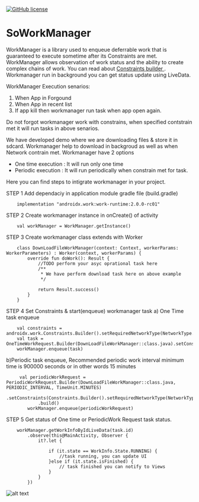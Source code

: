 [![GitHub license](https://img.shields.io/badge/license-Apache%20License%202.0-blue.svg?style=flat)](https://www.apache.org/licenses/LICENSE-2.0)

SoWorkManager
=============

WorkManager is a library used to enqueue deferrable work that is guaranteed to execute sometime after its Constraints are met. WorkManager allows observation of work status and the ability to create complex chains of work. You can read about [Constraints builder ](https://developer.android.com/reference/androidx/work/Constraints.Builder). Workmanager run in background you can get status update using LiveData.

WorkManager Execution senarios:
1) When App in Forgound
2) When App in recent list
3) If app kill then workmanager run task when app open again.

Do not forgot workmanager work with constrains, when specified contstrain met it will run tasks in above senarios.

We have developed demo where we are downloading files & store it in sdcard. Workmanager help to download in backgroud as well as when Network contrain met. Workmanager have 2 options

- One time execution : It will run only one time
- Periodic execution : It will run periodically when constrain met for task.

Here you can find steps to intigrate workmanager in your project.

STEP 1
Add dependaciy in application module gradle file (build.gradle)
```
    implementation "androidx.work:work-runtime:2.0.0-rc01"
```

STEP 2
Create workmanager instance in onCreate() of activity
```
    val workManager = WorkManager.getInstance()
```

STEP 3
Create workmanager class extends with Worker
```
    class DownLoadFileWorkManager(context: Context, workerParams: WorkerParameters) : Worker(context, workerParams) {
        override fun doWork(): Result {
            //TODO perform your asyc oprational task here
            /**
             * We have perform download task here on above example
             */
    
            return Result.success()
        }
    }
```

STEP 4 
Set Constraints & start(enqueue) workmanager task
  a) One Time task enqueue
```
    val constraints = androidx.work.Constraints.Builder().setRequiredNetworkType(NetworkType.CONNECTED).build()
    val task = OneTimeWorkRequest.Builder(DownLoadFileWorkManager::class.java).setConstraints(constraints).build()
    workManager.enqueue(task)
```
  b)Periodic task enqueue, Recommended periodic work interval minimum time is 900000 seconds or in other words 15 minutes
```
     val periodicWorkRequest = PeriodicWorkRequest.Builder(DownLoadFileWorkManager::class.java, PERIODIC_INTERVAL, TimeUnit.MINUTES)
            .setConstraints(Constraints.Builder().setRequiredNetworkType(NetworkType.CONNECTED).build())
            .build()
        workManager.enqueue(periodicWorkRequest)
```

STEP 5
Get status of One time or PeriodicWork Request task status.
```
    workManager.getWorkInfoByIdLiveData(task.id)
        .observe(this@MainActivity, Observer {
            it?.let {

                if (it.state == WorkInfo.State.RUNNING) {
                    //task running, you can update UI
                }else if (it.state.isFinished) {
                    // task finished you can notify to Views
                }
            }
        })
```



![alt text](https://github.com/spaceotech/SOWorkManager/blob/master/screens/device-2019-03-12-162105.png)

